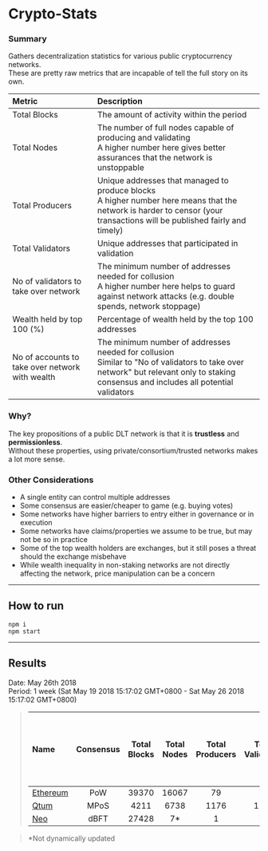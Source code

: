 # Crypto-Stats

### Summary
Gathers decentralization statistics for various public cryptocurrency networks.<br/>
These are pretty raw metrics that are incapable of tell the full story on its own.<br/>

|Metric|Description|
|:---|:---|
|Total Blocks|The amount of activity within the period|<br/>
|Total Nodes|The number of full nodes capable of producing and validating<br/>A higher number here gives better assurances that the network is unstoppable|<br/>
|Total Producers|Unique addresses that managed to produce blocks<br/>A higher number here means that the network is harder to censor (your transactions will be published fairly and timely)|<br/>
|Total Validators|Unique addresses that participated in validation|<br/>
|No of validators to take over network|The minimum number of addresses needed for collusion<br/>A higher number here helps to guard against network attacks (e.g. double spends, network stoppage)|<br/>
|Wealth held by top 100 (%)|Percentage of wealth held by the top 100 addresses|<br/>
|No of accounts to take over network with wealth|The minimum number of addresses needed for collusion<br/>Similar to "No of validators to take over network" but relevant only to staking consensus and includes all potential validators|<br/>

### Why?
The key propositions of a public DLT network is that it is **trustless** and **permissionless**.<br/>
Without these properties, using private/consortium/trusted networks makes a lot more sense.<br/>

### Other Considerations
- A single entity can control multiple addresses<br/>
- Some consensus are easier/cheaper to game (e.g. buying votes)<br/>
- Some networks have higher barriers to entry either in governance or in execution<br/>
- Some networks have claims/properties we assume to be true, but may not be so in practice<br/>
- Some of the top wealth holders are exchanges, but it still poses a threat should the exchange misbehave<br/>
- While wealth inequality in non-staking networks are not directly affecting the network, price manipulation can be a concern<br/>

---
## How to run
`npm i`<br/>
`npm start`<br/>

---
## Results
Date: May 26th 2018<br/>
Period: 1 week (Sat May 19 2018 15:17:02 GMT+0800 - Sat May 26 2018 15:17:02 GMT+0800)<br/>
> |Name|Consensus|Total Blocks|Total Nodes|Total Producers|Total Validators|No of validators to take over network|Wealth held by top 100 (%)|No of accounts to take over network with wealth|
> |:---|:---:|:---:|:---:|:---:|:---:|:---:|:---:|:---:|
> |[Ethereum](results/ethereum.results.md)|PoW|39370|16067|79|79|3|34.512|-|
> |[Qtum](results/qtum.results.md)|MPoS|4211|6738|1176|1176|67|73.061|24|
> |[Neo](results/neo.results.md)|dBFT|27428|7*|1|7*|3|?|?|

> *Not dynamically updated
